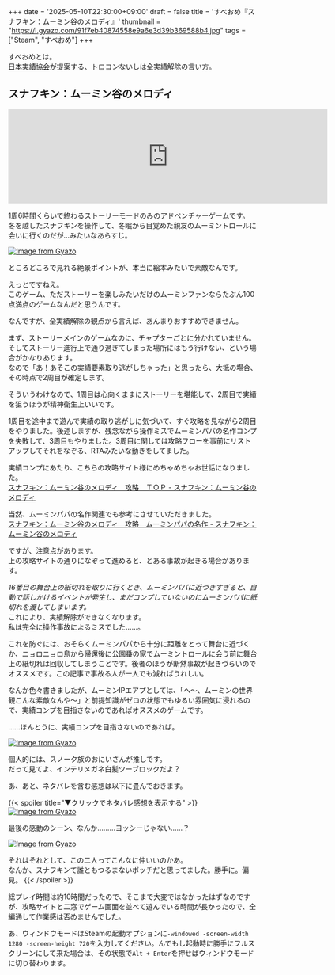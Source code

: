 +++
date = '2025-05-10T22:30:00+09:00'
draft = false
title = 'すべおめ『スナフキン：ムーミン谷のメロディ』'
thumbnail = "https://i.gyazo.com/91f7eb40874558e9a6e3d39b369588b4.jpg"
tags = ["Steam", "すべおめ"]
+++

すべおめとは。  
[日本実績協会](https://steamcommunity.com/groups/jisseki)が提案する、トロコンないしは全実績解除の言い方。

## スナフキン：ムーミン谷のメロディ

<iframe src="https://store.steampowered.com/widget/1808680/" frameborder="0" width="646" height="190"></iframe>

1周6時間くらいで終わるストーリーモードのみのアドベンチャーゲームです。  
冬を越したスナフキンを操作して、冬眠から目覚めた親友のムーミントロールに会いに行くのだが…みたいなあらすじ。

[![Image from Gyazo](https://i.gyazo.com/a1d1deb54aa940882f419050041203e4.jpg)](https://gyazo.com/a1d1deb54aa940882f419050041203e4)

ところどころで見れる絶景ポイントが、本当に絵本みたいで素敵なんです。

えっとですねえ。  
このゲーム、ただストーリーを楽しみたいだけのムーミンファンならたぶん100点満点のゲームなんだと思うんです。

なんですが、全実績解除の観点から言えば、あんまりおすすめできません。

まず、ストーリーメインのゲームなのに、チャプターごとに分かれていません。  
そしてストーリー進行上で通り過ぎてしまった場所にはもう行けない、という場合がかなりあります。  
なので「あ！あそこの実績要素取り逃がしちゃった」と思ったら、大抵の場合、その時点で2周目が確定します。

そういうわけなので、1周目は心向くままにストーリーを堪能して、2周目で実績を狙うほうが精神衛生上いいです。

1周目を途中まで遊んで実績の取り逃がしに気づいて、すぐ攻略を見ながら2周目をやりました。後述しますが、残念ながら操作ミスでムーミンパパの名作コンプを失敗して、3周目もやりました。3周目に関しては攻略フローを事前にリストアップしてそれをなぞる、RTAみたいな動きをしてました。  

実績コンプにあたり、こちらの攻略サイト様にめちゃめちゃお世話になりました。  
[スナフキン：ムーミン谷のメロディ　攻略　ＴＯＰ - スナフキン：ムーミン谷のメロディ](https://kouryaku10.jp/blog-entry-1454.html)  

当然、ムーミンパパの名作関連でも参考にさせていただきました。  
[スナフキン：ムーミン谷のメロディ　攻略　ムーミンパパの名作 - スナフキン：ムーミン谷のメロディ](https://kouryaku10.jp/blog-entry-1464.html)

ですが、注意点があります。  
上の攻略サイトの通りになぞって進めると、とある事故が起きる場合があります。

*16番目の舞台上の紙切れを取りに行くとき、ムーミンパパに近づきすぎると、自動で話しかけるイベントが発生し、まだコンプしていないのにムーミンパパに紙切れを渡してしまいます。*  
これにより、実績解除ができなくなります。  
私は完全に操作事故によるミスでした……。

これを防ぐには、おそらくムーミンパパから十分に距離をとって舞台に近づくか、ニョロニョロ島から帰還後に公園番の家でムーミントロールに会う前に舞台上の紙切れは回収してしまうことです。後者のほうが断然事故が起きづらいのでオススメです。この記事で事故る人が一人でも減ればうれしい。

なんか色々書きましたが、ムーミンIPエアプとしては、「へ～、ムーミンの世界観こんな素敵なんや～」と前提知識がゼロの状態でもゆるい雰囲気に浸れるので、実績コンプを目指さないのであればオススメのゲームです。

……ほんとうに、実績コンプを目指さないのであれば。

[![Image from Gyazo](https://i.gyazo.com/dc8c875d02e84d3ea760b370391b8c38.jpg)](https://gyazo.com/dc8c875d02e84d3ea760b370391b8c38)

個人的には、スノーク族のおにいさんが推しです。  
だって見てよ、インテリメガネ白髪ツーブロックだよ？

あ、あと、ネタバレを含む感想は以下に畳んでおきます。

{{< spoiler title="▼クリックでネタバレ感想を表示する" >}}
[![Image from Gyazo](https://i.gyazo.com/9f471d96278b01133f4caea4746e998e.jpg)](https://gyazo.com/9f471d96278b01133f4caea4746e998e)

最後の感動のシーン、なんか………ヨッシーじゃない……？

[![Image from Gyazo](https://i.gyazo.com/37f79cb4cb2730042ced2a6443aa559d.jpg)](https://gyazo.com/37f79cb4cb2730042ced2a6443aa559d)

それはそれとして、この二人ってこんなに仲いいのかあ。  
なんか、スナフキンて誰ともつるまないボッチだと思ってました。勝手に。偏見。
{{< /spoiler >}}

総プレイ時間は約10時間だったので、そこまで大変ではなかったはずなのですが、攻略サイトと二窓でゲーム画面を並べて遊んでいる時間が長かったので、全編通して作業感は否めませんでした。

あ、ウィンドウモードはSteamの起動オプションに`-windowed -screen-width 1280 -screen-height 720`を入力してください。んでもし起動時に勝手にフルスクリーンにして来た場合は、その状態で`Alt + Enter`を押せばウィンドウモードに切り替わります。